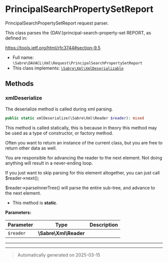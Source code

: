 
# PrincipalSearchPropertySetReport

PrincipalSearchPropertySetReport request parser.

This class parses the {DAV:}principal-search-property-set REPORT, as defined
in:

https://tools.ietf.org/html/rfc3744#section-9.5

* Full name: `\Sabre\DAVACL\Xml\Request\PrincipalSearchPropertySetReport`
* This class implements:
[`\Sabre\Xml\XmlDeserializable`](../../../Xml/XmlDeserializable.md)




## Methods


### xmlDeserialize

The deserialize method is called during xml parsing.

```php
public static xmlDeserialize(\Sabre\Xml\Reader $reader): mixed
```

This method is called statically, this is because in theory this method
may be used as a type of constructor, or factory method.

Often you want to return an instance of the current class, but you are
free to return other data as well.

You are responsible for advancing the reader to the next element. Not
doing anything will result in a never-ending loop.

If you just want to skip parsing for this element altogether, you can
just call $reader->next();

$reader->parseInnerTree() will parse the entire sub-tree, and advance to
the next element.

* This method is **static**.




**Parameters:**

| Parameter | Type | Description |
|-----------|------|-------------|
| `$reader` | **\Sabre\Xml\Reader** |  |





***


***
> Automatically generated on 2025-03-15
